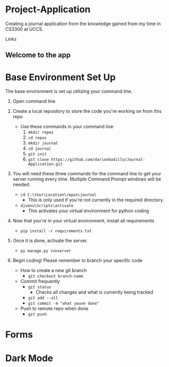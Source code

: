 # Project-Application
Creating a journal application from the knowledge gained from my time in CS3300 at UCCS.

Links
## Welcome to the app

# Base Environment Set Up
The base environment is set up utilizing your command line. 

1. Open command line
2. Create a local repository to store the code you're working on from this repo
    - Use these commands in your command line
        1. `mkdir repos`
        2. `cd repos`
        3. `mkdir journal`
        4. `cd journal`
        5. `git init`
        6. `git clone https://github.com/darionbadillo/Journal-Application.git`
3. You will need these three commands for the command line to get your server running every time. Multiple Command Prompt windows will be needed.
    - `cd C:\Your\Location\repos\journal`
        - This is only used if you're not currently in the required directory.
    - `djvenv\Scripts\activate`
        - This activates your virtual environment for python coding

4. Now that you're in your virtual environment, install all requirements
    - `pip install -r requirements.txt`

5. Once it is done, activate the server.
    - `py manage.py runserver`


6. Begin coding! Please remember to branch your specific code
    - How to create a new git branch
        - `git checkout branch-name`
    - Commit frequently
        - `git status`
            - Checks all changes and what is currently being tracked
        - `git add --all`
        - `git commit -m "what youve done"`
    - Push to remote repo when done
        - `git push`



# Forms

# Dark Mode
